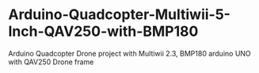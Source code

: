 # Arduino-Quadcopter-Multiwii-5-Inch-QAV250-with-BMP180
Arduino Quadcopter Drone project with Multiwii 2.3, BMP180 arduino UNO with QAV250 Drone frame
